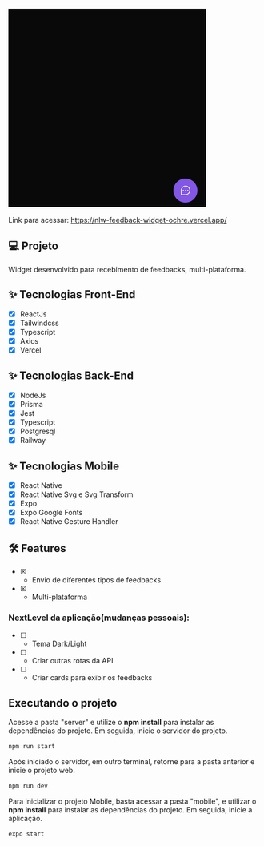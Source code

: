 ![cover](.github/feedback-widget.gif)

Link para acessar: <a href="https://nlw-feedback-widget-ochre.vercel.app/" alt="link do projeto" target="_blank" >https://nlw-feedback-widget-ochre.vercel.app/</a>

## 💻 Projeto
Widget desenvolvido para recebimento de feedbacks, multi-plataforma.

## ✨ Tecnologias Front-End

-   [X] ReactJs
-   [X] Tailwindcss
-   [X] Typescript
-   [X] Axios
-   [X] Vercel

## ✨ Tecnologias Back-End

-   [X] NodeJs
-   [X] Prisma
-   [X] Jest
-   [X] Typescript
-   [X] Postgresql
-   [X] Railway

## ✨ Tecnologias Mobile

-   [X] React Native
-   [X] React Native Svg e Svg Transform
-   [X] Expo
-   [X] Expo Google Fonts
-   [X] React Native Gesture Handler

## :hammer_and_wrench: Features 

-   [X] - Envio de diferentes tipos de feedbacks
-   [X] - Multi-plataforma 

### NextLevel da aplicação(mudanças pessoais):
-   [ ] - Tema Dark/Light
-   [ ] - Criar outras rotas da API
-   [ ] - Criar cards para exibir os feedbacks

## Executando o projeto

Acesse a pasta "server" e utilize o **npm install** para instalar as dependências do projeto.
Em seguida, inicie o servidor do projeto.

```cl
npm run start
```

Após iniciado o servidor, em outro terminal, retorne para a pasta anterior e inicie o projeto web.
```cl
npm run dev
```
 
 Para inicializar o projeto Mobile, basta acessar a pasta "mobile", e utilizar o **npm install** para instalar as dependências do projeto.
 Em seguida, inicie a aplicação.
 ```cl
expo start
```

<br />
